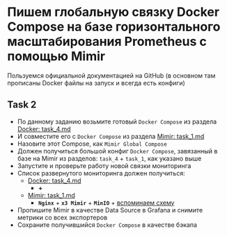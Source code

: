 # Пишем глобальную связку Docker Compose на базе горизонтального масштабирования Prometheus с помощью Mimir

Пользуемся официальной документацией на GitHub (в основном там прописаны Docker файлы на запуск и всегда есть конфиги)

## Task 2

- По данному заданию возьмите готовый `Docker Compose` из раздела [Docker: task_4.md](https://github.com/lamjob1993/docker-monitoring/blob/main/docker/task_4.md)
- И совместите его с `Docker Compose` из раздела [Mimir: task_1.md](https://github.com/lamjob1993/docker-monitoring/blob/main/mimir/task_1.md)
- Назовите этот Compose, как `Mimir Global Compose`
- Должен получиться большой конфиг `Docker Compose`, завязанный в базе на Mimir из разделов: `task_4` + `task_1`, как указано выше
- Запустите и проверьте работу новой связки мониторинга
- Список развернутого мониторинга должен получиться:
  - [Docker: task_4.md](https://github.com/lamjob1993/docker-monitoring/blob/main/docker/task_4.md)
    - **+**
  - [Mimir: task_1.md](https://github.com/lamjob1993/docker-monitoring/blob/main/mimir/task_1.md)
    - **`Nginx`** + **`x3 Mimir`** + **`MinIO`** + [вспоминаем схему](https://grafana.com/docs/mimir/next/get-started/play-with-grafana-mimir/tutorial-architecture.png)
- Пропишите Mimir в качестве Data Source в Grafana и снимите метрики со всех экспортеров
- Сохраните получившийся `Docker Compose` в качестве бэкапа
